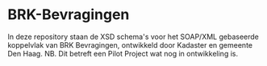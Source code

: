 # BRK-Bevragingen

In deze repository staan de XSD schema's voor het SOAP/XML gebaseerde koppelvlak van BRK Bevragingen, ontwikkeld door Kadaster en gemeente Den Haag. NB. Dit betreft een Pilot Project wat nog in ontwikkeling is.
